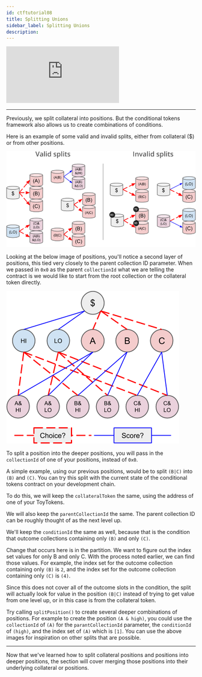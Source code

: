 ```yaml
---
id: ctftutorial08
title: Splitting Unions
sidebar_label: Splitting Unions
description:
---
```

<div class="resp-container">
    <iframe class="resp-iframe" src="https://www.youtube-nocookie.com/embed/uZNWq07Y4Ag?start=705" frameborder="0" allow="accelerometer; autoplay; encrypted-media; gyroscope; picture-in-picture" allowfullscreen></iframe>
</div>

---

Previously, we split collateral into positions. But the conditional tokens framework also allows us to create combinations of conditions.

Here is an example of some valid and invalid splits, either from collateral ($) or from other positions.

![Valid and invalid splits](assets/valid-vs-invalid-splits.png)

Looking at the below image of positions, you'll notice a second layer of positions, this tied very closely to the parent collection ID parameter. When we passed in `0x0` as the parent `collectionId` what we are telling the contract is we would like to start from the root collection or the collateral token directly.

![Splitting Unions](assets/v2-cond-market-slots-only.png)

To split a position into the deeper positions, you will pass in the `collectionId` of one of your positions, instead of `0x0`.

A simple example, using our previous positions, would be to split `(B|C)` into `(B)` and `(C)`. You can try this split with the current state of the conditional tokens contract on your development chain.

To do this, we will keep the `collateralToken` the same, using the address of one of your ToyTokens.

We will also keep the `parentCollectionId` the same. The parent collection ID can be roughly thought of as the next level up.

We'll keep the `conditionId` the same as well, because that is the condition that outcome collections containing only `(B)` and only `(C)`.

Change that occurs here is in the partition. We want to figure out the index set values for only B and only C. With the process noted earlier, we can find those values. For example, the index set for the outcome collection containing only `(B)` is `2`, and the index set for the outcome collection containing only `(C)` is `(4)`.

Since this does not cover all of the outcome slots in the condition, the split will actually look for value in the position `(B|C)` instead of trying to get value from one level up, or in this case is from the collateral token.

Try calling `splitPosition()` to create several deeper combinations of positions. For example to create the position `(A & high)`, you could use the `collectionId` of `(A)` for the `parantCollectionId` parameter, the `conditionId` of `(high)`, and the index set of `(A)` which is `[1]`. You can use the above images for inspiration on other splits that are possible.

---

Now that we've learned how to split collateral positions and positions into deeper positions, the section will cover merging those positions into their underlying collateral or positions.
